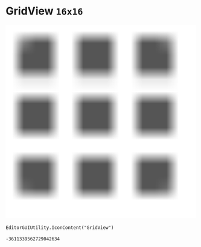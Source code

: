 # GridView `16x16`
<img src="/img/GridView.png" width=512 height=512>

``` CSharp
EditorGUIUtility.IconContent("GridView")
```
```
-3611339562729042634
```
